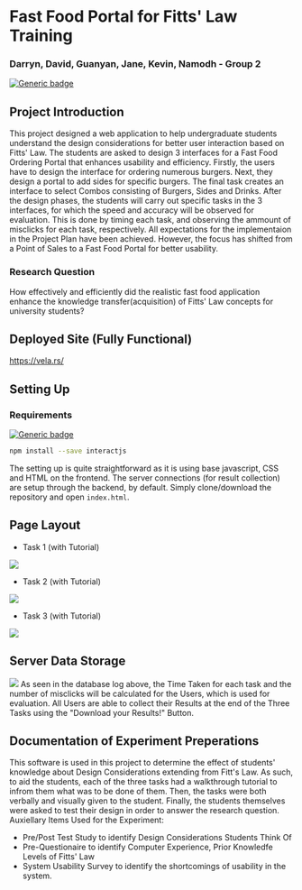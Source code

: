 # Fast Food Portal for Fitts' Law Training
### Darryn, David, Guanyan, Jane, Kevin, Namodh - Group 2
[![Generic badge](https://img.shields.io/badge/build-passing-<COLOR>.svg)](https://shields.io/)
## Project Introduction
This project designed a web application to help undergraduate students understand the design considerations for better user interaction based on Fitts' Law. The students are asked to design 3 interfaces for a Fast Food Ordering Portal that enhances usability and efficiency. Firstly, the users have to design the interface for ordering numerous burgers. Next, they design a portal to add sides for specific burgers. The final task creates an interface to select Combos consisting of Burgers, Sides and Drinks. After the design phases, the students will carry out specific tasks in the 3 interfaces, for which the speed and accuracy will be observed for evaluation. This is done by timing each task, and observing the ammount of misclicks for each task, respectively. 
All expectations for the implementaion in the Project Plan have been achieved. However, the focus has shifted from a Point of Sales to a Fast Food Portal for better usability.
### Research Question
How effectively and efficiently did the realistic fast food application enhance the knowledge transfer(acquisition) of Fitts' Law concepts for university students?
## Deployed Site (Fully Functional)
https://vela.rs/ 

## Setting Up
### Requirements
[![Generic badge](https://img.shields.io/badge/interact.js-1.10.17-<COLOR>.svg)](https://shields.io/)
```bash
npm install --save interactjs
```
The setting up is quite straightforward as it is using base javascript, CSS and HTML on the frontend. The server connections (for result collection) are setup through the backend, by default. Simply clone/download the repository and open `index.html`. 

## Page Layout
  - Task 1 (with Tutorial) <br />
  
  ![](https://i.postimg.cc/MHm2gSc4/Task-1.png)
  
  - Task 2 (with Tutorial) <br />
  
  ![](https://i.postimg.cc/gJTHdM5K/Final-Task3.png)
  - Task 3 (with Tutorial) <br />
  
  ![](https://i.postimg.cc/sX1kfNn6/Task-3.png)
  
  ## Server Data Storage
  ![](https://i.postimg.cc/Vv4rm5dP/Server-Data.png)
  As seen in the database log above, the Time Taken for each task and the number of misclicks will be calculated for the Users, which is used for evaluation. 
  All Users are able to collect their Results at the end of the Three Tasks using the "Download your Results!" Button. 
  
  ## Documentation of Experiment Preperations
  This software is used in this project to determine the effect of students' knowledge about Design Considerations extending from Fitt's Law. As such, to aid the students, each of the three tasks had a walkthrough tutorial to infrom them what was to be done of them. Then, the tasks were both verbally and visually given to the student. Finally, the students themselves were asked to test their design in order to answer the research question. 
  Auxiellary Items Used for the Experiment:
  - Pre/Post Test Study to identify Design Considerations Students Think Of
  - Pre-Questionaire to identify Computer Experience, Prior Knowledfe Levels of Fitts' Law
  - System Usability Survey to identify the shortcomings of usability in the system.
